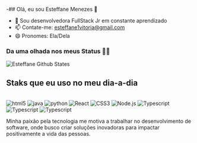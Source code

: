 -## Olá, eu sou Esteffane Menezes 👋



- 💬 Sou desenvolvedora FullStack Jr em constante aprendizado
- 📫 Contate-me: esteffane1vitoria@gmail.com
- 😄 Pronomes: Ela/Dela


### Da uma olhada nos meus Status 🤙🏾

![Esteffane Github States](https://github-readme-stats.vercel.app/api?username=esteffane&show_icons=true&theme=dracula)

## Staks que eu uso no meu dia-a-dia 

<div style="display: inline_block"><br/>
<img aling = "center" alt ="html5" src = "https://img.shields.io/badge/HTML5-E34F26?style=for-the-badge&logo=html5&logoColor=white"/>

<img aling = "center" alt ="java" src = "https://img.shields.io/badge/Java-ED8B00?style=for-the-badge&logo=openjdk&logoColor=white"/>

<img aling = "center" alt ="python" src = "https://img.shields.io/badge/Python-14354C?style=for-the-badge&logo=python&logoColor=white"/>

<img aling = "center" alt ="React" src = "https://img.shields.io/badge/React-20232A?style=for-the-badge&logo=react&logoColor=61DAFB"/>

<img aling = "center" alt ="CSS3" src = "https://img.shields.io/badge/CSS3-1572B6?style=for-the-badge&logo=css3&logoColor=white"/>


<img aling = "center" alt ="Node.js" src = "https://img.shields.io/badge/Node.js-43853D?style=for-the-badge&logo=node.js&logoColor=white"/>

<img aling = "center" alt ="Typescript" src = "https://img.shields.io/badge/TypeScript-007ACC?style=for-the-badge&logo=typescript&logoColor=white"/>

<img aling = "center" alt ="Typescript" src = "https://img.shields.io/badge/MongoDB-4EA94B?style=for-the-badge&logo=mongodb&logoColor=white"/>

<img aling = "center" alt ="Typescript" src = "https://img.shields.io/badge/Spring-6DB33F?style=for-the-badge&logo=spring&logoColor=white"/>

</div>

Minha paixão pela tecnologia me motiva a trabalhar no desenvolvimento de software, onde busco criar soluções inovadoras para impactar positivamente a vida das pessoas. 


